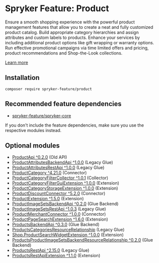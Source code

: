 # Spryker Feature: Product

Ensure a smooth shopping experience with the powerful product management features that allow you to create a neat and fully customized product catalog. Build appropriate category hierarchies and assign attributes and custom labels to products. Enhance your services by including additional product options like gift wrapping or warranty options. Run effective promotional campaigns via time limited offers and pricing, product recommendations and Shop-the-Look collections.

[Learn more](https://docs.spryker.com/docs/pbc/all/product-information-management/202307.0/base-shop/feature-overviews/product-feature-overview/product-feature-overview.html)

## Installation

```
composer require spryker-feature/product
```

## Recommended feature dependencies
- [spryker-feature/spryker-core](https://github.com/spryker-feature/spryker-core)

If you don't include the feature dependencies, make sure you use the respective modules instead.

## Optional modules
- [ProductApi ^0.2.0](https://github.com/spryker/product-api) (Old API)
- [ProductAttributesBackendApi ^1.0.0](https://github.com/spryker/product-attributes-backend-api) (Legacy Glue)
- [ProductAttributesRestApi ^1.0.0](https://github.com/spryker/product-attributes-rest-api) (Legacy Glue)
- [ProductCategory ^4.21.0](https://github.com/spryker/product-category) (Connector)
- [ProductCategoryFilterCollector ^1.0.1](https://github.com/spryker/product-category-filter-collector) (Collector)
- [ProductCategoryFilterGuiExtension ^1.0.0](https://github.com/spryker/product-category-filter-gui-extension) (Extension)
- [ProductCategoryStorageExtension ^1.0.0](https://github.com/spryker/product-category-storage-extension) (Extension)
- [ProductDiscountConnector ^5.2.0](https://github.com/spryker/product-discount-connector) (Connector)
- [ProductExtension ^1.5.0](https://github.com/spryker/product-extension) (Extension)
- [ProductImageSetsBackendApi ^0.2.0](https://github.com/spryker/product-image-sets-backend-api) (Glue Backend)
- [ProductImageSetsRestApi ^1.0.3](https://github.com/spryker/product-image-sets-rest-api) (Legacy Glue)
- [ProductMerchantConnector ^1.0.0](https://github.com/spryker/product-merchant-connector) (Connector)
- [ProductPageSearchExtension ^1.6.0](https://github.com/spryker/product-page-search-extension) (Extension)
- [ProductsBackendApi ^0.3.0](https://github.com/spryker/products-backend-api) (Glue Backend)
- [ProductsCategoriesResourceRelationship](https://github.com/spryker/products-categories-resource-relationship) (Legacy Glue)
- [Shop.ProductSearchWidgetExtension ^1.0.0](https://github.com/spryker-shop/product-search-widget-extension) (Extension)
- [ProductsProductImageSetsBackendResourceRelationship ^0.2.0](https://github.com/spryker/products-product-image-sets-backend-resource-relationship) (Glue Backend)
- [ProductsRestApi ^2.15.0](https://github.com/spryker/products-rest-api) (Legacy Glue)
- [ProductsRestApiExtension ^1.1.0](https://github.com/spryker/products-rest-api-extension) (Extension)

